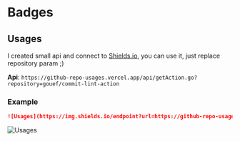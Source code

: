 # Badges

## Usages
I created small api and connect to [Shields.io](https://shields.io), you can use it, just replace repository param ;)

**Api**:
`https://github-repo-usages.vercel.app/api/getAction.go?repository=gouef/commit-lint-action`

### Example
```markdown
![Usages](https://img.shields.io/endpoint?url=https://github-repo-usages.vercel.app/api/getAction.go?repository=gouef/commit-lint-action)
```

![Usages](https://img.shields.io/endpoint?url=https://github-repo-usages.vercel.app/api/getAction.go?repository=gouef/github-lib-template)